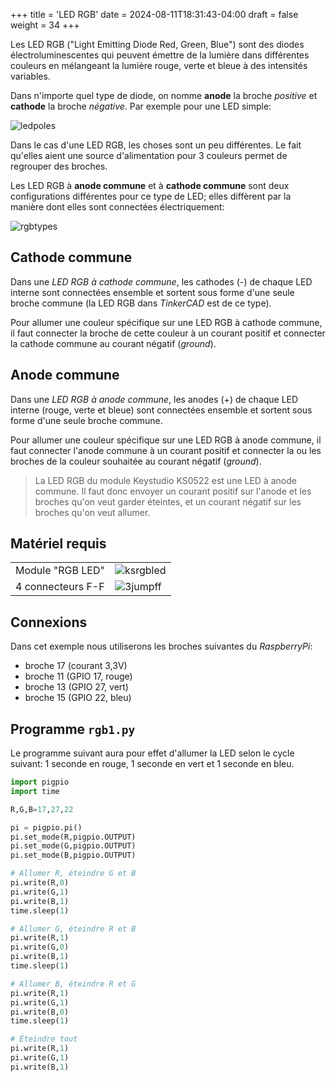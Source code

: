 +++
title = 'LED RGB'
date = 2024-08-11T18:31:43-04:00
draft = false
weight = 34
+++

Les LED RGB ("Light Emitting Diode Red, Green, Blue") sont des diodes électroluminescentes qui peuvent émettre de la lumière dans différentes couleurs en mélangeant la lumière rouge, verte et bleue à des intensités variables. 

Dans n'importe quel type de diode, on nomme **anode** la broche *positive* et **cathode** la broche *négative*. Par exemple pour une LED simple:

![ledpoles](/420-314/images/ledpoles.png?width=300px)

Dans le cas d'une LED RGB, les choses sont un peu différentes. Le fait qu'elles aient une source d'alimentation pour 3 couleurs permet de regrouper des broches.

Les LED RGB à **anode commune** et à **cathode commune** sont deux configurations différentes pour ce type de LED; elles diffèrent par la manière dont elles sont connectées électriquement:

![rgbtypes](/420-314/images/rgbtypes.png?width=400px)

## Cathode commune
Dans une *LED RGB à cathode commune*, les cathodes (-) de chaque LED interne sont connectées ensemble et sortent sous forme d'une seule broche commune (la LED RGB dans *TinkerCAD* est de ce type).

Pour allumer une couleur spécifique sur une LED RGB à cathode commune, il faut connecter la broche de cette couleur à un courant positif et connecter la cathode commune au courant négatif (*ground*).

## Anode commune
Dans une *LED RGB à anode commune*, les anodes (+) de chaque LED interne (rouge, verte et bleue) sont connectées ensemble et sortent sous forme d'une seule broche commune.

Pour allumer une couleur spécifique sur une LED RGB à anode commune, il faut connecter l'anode commune à un courant positif et connecter la ou les broches de la couleur souhaitée au courant négatif (*ground*).

> La LED RGB du module Keystudio KS0522 est une LED à anode commune. Il faut donc envoyer un courant positif sur l'anode et les broches qu'on veut garder éteintes, et un courant négatif sur les broches qu'on veut allumer.

## Matériel requis

| | |
|:--|--|
| Module "RGB LED" | ![ksrgbled](/420-314/images/ksrgbled.png?width=150px) |
| 4 connecteurs F-F | ![3jumpff](/420-314/images/3jumpff.png?width=150px) |

## Connexions

Dans cet exemple nous utiliserons les broches suivantes du *RaspberryPi*:
+ broche 17 (courant 3,3V)
+ broche 11 (GPIO 17, rouge)
+ broche 13 (GPIO 27, vert)
+ broche 15 (GPIO 22, bleu)
  
## Programme `rgb1.py`

Le programme suivant aura pour effet d'allumer la LED selon le cycle suivant: 1 seconde en rouge, 1 seconde en vert et 1 seconde en bleu.

```python
import pigpio
import time

R,G,B=17,27,22

pi = pigpio.pi()
pi.set_mode(R,pigpio.OUTPUT)
pi.set_mode(G,pigpio.OUTPUT)
pi.set_mode(B,pigpio.OUTPUT)

# Allumer R, éteindre G et B
pi.write(R,0)
pi.write(G,1)
pi.write(B,1)
time.sleep(1)

# Allumer G, éteindre R et B
pi.write(R,1)
pi.write(G,0)
pi.write(B,1)
time.sleep(1)

# Allumer B, éteindre R et G
pi.write(R,1)
pi.write(G,1)
pi.write(B,0)
time.sleep(1)

# Éteindre tout
pi.write(R,1)
pi.write(G,1)
pi.write(B,1)
```
<!-- Mis dans un doc 
#### Exercices
1. Faites un programme qui allume la LED en rouge lorsqu'on appuie le bouton et l'éteint lorsqu'on le relâche.
2. Faites un programme qui allume la LED en rouge lorsqu'on clique une fois et l'éteint lorsqu'on clique une deuxième fois.
3. Faites un programme qui cycle entre les 3 couleurs rouge, vert et bleu, où la couleur change à chaque clic.
4. Si on mélange les couleurs R, G et B, on obtient ces couleurs:
   + R + G = jaune
   + R + B = violet
   + G + B = cyan
   + R + G + B = blanc
   
Faites un programme similaire au précédent, mais qui cycle entre rouge, jaune, vert, cyan, bleu, violet, blanc.


{{% expand "Solution 1." %}}
```python
import pigpio

R,G,B = 17,27,22
btn = 23

def allumer():
    pi.write(R,0)
    pi.write(G,1)
    pi.write(B,1)

def eteindre():
    for pin in [R,G,B]: pi.write(pin,1)

pi = pigpio.pi()

pi.set_mode(btn,pigpio.INPUT)
pi.set_mode(R,pigpio.OUTPUT)
pi.set_mode(G,pigpio.OUTPUT)
pi.set_mode(B,pigpio.OUTPUT)

dernier = 1 
while True:
    signal = pi.read(btn)
    if signal != dernier:
        if signal == 0: 
            allumer()
        else: eteindre()
        
    dernier = signal
```
{{% /expand %}}
{{% expand "Solution 2." %}}
```python
import pigpio
import time

R,G,B = 17,27,22
btn = 23

def allumer():
    pi.write(R,0)
    pi.write(G,1)
    pi.write(B,1)

def eteindre():
    for pin in [R,G,B]: pi.write(pin,1)

def changerEtat(e):
    if e == "off":
        allumer()
        return "on"
    else:
        eteindre()
        return "off"

pi = pigpio.pi()

pi.set_mode(btn,pigpio.INPUT)
pi.set_mode(R,pigpio.OUTPUT)
pi.set_mode(G,pigpio.OUTPUT)
pi.set_mode(B,pigpio.OUTPUT)

eteindre()
etat = "off"

dernier = 1 
while True:
    signal = pi.read(btn)
    if signal != dernier:
        if signal == 0:
            etat = changerEtat(etat)
    dernier = signal
    time.sleep(0.1)
```
{{% /expand %}}
{{% expand "Solution 3." %}}
```python
import pigpio
import time

R,G,B = 17,27,22
btn = 23

def rouge():
    pi.write(R,0)
    pi.write(G,1)
    pi.write(B,1)

def vert():
    pi.write(R,1)
    pi.write(G,0)
    pi.write(B,1)

def bleu():
    pi.write(R,1)
    pi.write(G,1)
    pi.write(B,0)

def eteindre():
    for pin in [R,G,B]: pi.write(pin,1)

def changerEtat(e):
    if e == "off" or e == "b":
        rouge()
        return "r"
    elif e == "r":
        vert()
        return "v"
    elif e == "v":
        bleu()
        return "b"

pi = pigpio.pi()

pi.set_mode(btn,pigpio.INPUT)
pi.set_mode(R,pigpio.OUTPUT)
pi.set_mode(G,pigpio.OUTPUT)
pi.set_mode(B,pigpio.OUTPUT)

eteindre()
etat = "off"

dernier = 1 
while True:
    signal = pi.read(btn)
    if signal != dernier:
        if signal == 0:
            etat = changerEtat(etat)
    dernier = signal
    time.sleep(0.1)
```
{{% /expand %}}
{{% expand "Solution 4." %}}
```python
import pigpio
import time

R,G,B = 17,27,22
btn = 23

def rouge():
    pi.write(R,0)
    pi.write(G,1)
    pi.write(B,1)

def vert():
    pi.write(R,1)
    pi.write(G,0)
    pi.write(B,1)

def bleu():
    pi.write(R,1)
    pi.write(G,1)
    pi.write(B,0)

def jaune():
    pi.write(R,0)
    pi.write(G,0)
    pi.write(B,1)

def mauve():
    pi.write(R,0)
    pi.write(G,1)
    pi.write(B,0)

def cyan():
    pi.write(R,1)
    pi.write(G,0)
    pi.write(B,0)

def eteindre():
    for pin in [R,G,B]: pi.write(pin,1)

def changerEtat(e):
    if e == "off" or e == "m":
        rouge()
        return "r"
    elif e == "r":
        jaune()
        return "j"
    elif e == "j":
        vert()
        return "v"
    elif e == "v":
        cyan()
        return "c"
    elif e == "c":
        bleu()
        return "b"
    elif e == "b":
        mauve()
        return "m"
    

pi = pigpio.pi()

pi.set_mode(btn,pigpio.INPUT)
pi.set_mode(R,pigpio.OUTPUT)
pi.set_mode(G,pigpio.OUTPUT)
pi.set_mode(B,pigpio.OUTPUT)

eteindre()
etat = "off"

dernier = 1 
while True:
    signal = pi.read(btn)
    if signal != dernier:
        if signal == 0:
            etat = changerEtat(etat)
    dernier = signal
    time.sleep(0.1)
```
{{% /expand %}}

-->